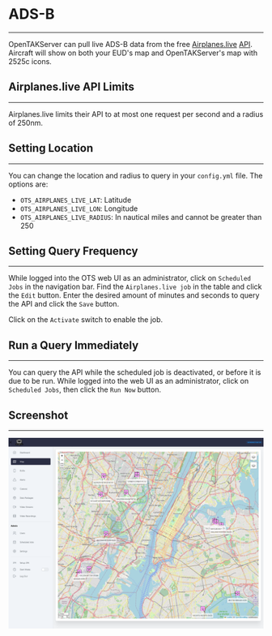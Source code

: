 # ADS-B

***

OpenTAKServer can pull live ADS-B data from the free [Airplanes.live](https://airplanes.live/) [API](https://airplanes.live/api-guide/). Aircraft will show on both
your EUD's map and OpenTAKServer's map with 2525c icons.

## Airplanes.live API Limits

***

Airplanes.live limits their API to at most one request per second and a radius of 250nm.

## Setting Location

***

You can change the location and radius to query in your `config.yml` file. The options are:

- `OTS_AIRPLANES_LIVE_LAT`: Latitude
- `OTS_AIRPLANES_LIVE_LON`: Longitude
- `OTS_AIRPLANES_LIVE_RADIUS`: In nautical miles and cannot be greater than 250

## Setting Query Frequency

***

While logged into the OTS web UI as an administrator, click on `Scheduled Jobs` in the navigation bar. Find the
`Airplanes.live job` in the table and click the `Edit` button. Enter the desired amount of minutes and seconds to
query the API and click the `Save` button.

Click on the `Activate` switch to enable the job.

## Run a Query Immediately

***

You can query the API while the scheduled job is deactivated, or before it is due to be run. While logged into the web UI
as an administrator, click on `Scheduled Jobs`, then click the `Run Now` button.

## Screenshot

***

![!ADS-B data on the map](images/adsb_map.png)
